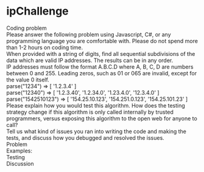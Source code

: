 # ipChallenge

Coding problem <br />
Please answer the following problem using Javascript, C#, or any programming
language you are comfortable with. Please do not spend more than 1-2 hours on
coding time. <br />
When provided with a string of digits, find all sequential subdivisions of the data
which are valid IP addresses. The results can be in any order. <br />
IP addresses must follow the format A.B.C.D where A, B, C, D are numbers between
0 and 255. Leading zeros, such as 01 or 065 are invalid, except for the value 0 itself. <br />
parse("1234") => [ '1.2.3.4' ] <br />
parse("12340") => [ '1.2.3.40', '1.2.34.0', '1.23.4.0', '12.3.4.0' ] <br />
parse("1542510123") => [ '154.25.10.123', '154.251.0.123',
'154.25.101.23' ] <br />
Please explain how you would test this algorithm. How does the testing strategy 
change if this algorithm is only called internally by trusted programmers, versus
exposing this algorithm to the open web for anyone to call? <br />
Tell us what kind of issues you ran into writing the code and making the tests, and
discuss how you debugged and resolved the issues. <br />
Problem<br />
Examples:<br />
Testing<br />
Discussion<br />

